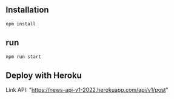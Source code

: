 ## Installation

```bash
npm install
```

## run

```bash
npm run start
```

## Deploy with Heroku
Link API: "https://news-api-v1-2022.herokuapp.com/api/v1/post"
